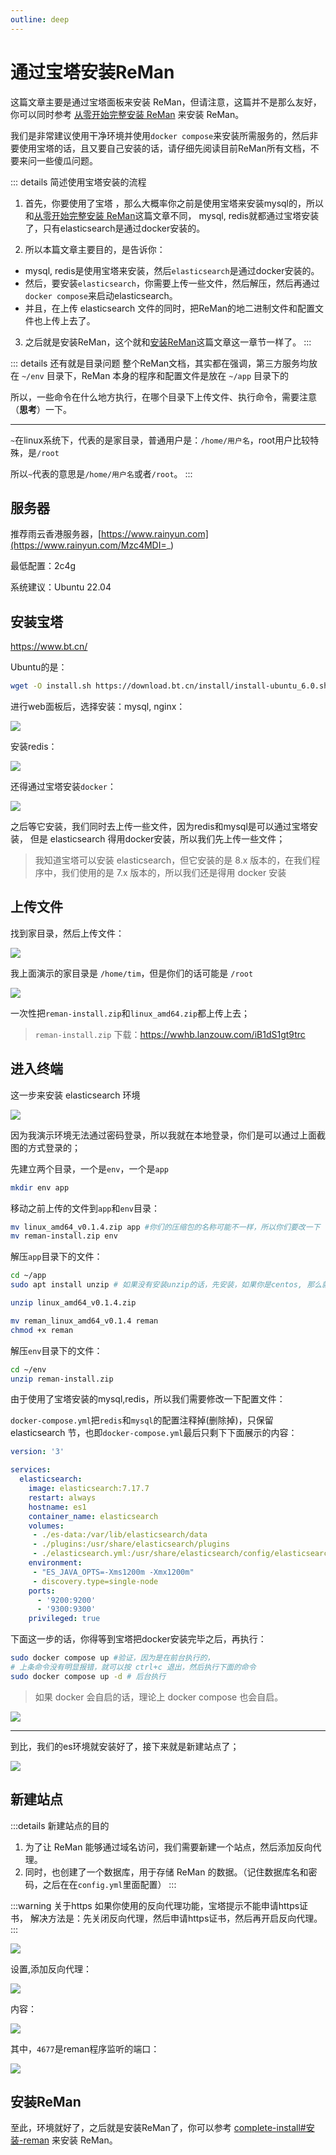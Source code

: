 ```yaml
---
outline: deep
---
```


# 通过宝塔安装ReMan

这篇文章主要是通过宝塔面板来安装 ReMan，但请注意，这篇并不是那么友好，你可以同时参考 [从零开始完整安装 ReMan](/reman/complete-install) 来安装 ReMan。

我们是非常建议使用干净环境并使用`docker compose`来安装所需服务的，然后非要使用宝塔的话，且又要自己安装的话，请仔细先阅读目前ReMan所有文档，不要来问一些傻瓜问题。

::: details 简述使用宝塔安装的流程

1. 首先，你要使用了宝塔 ，那么大概率你之前是使用宝塔来安装mysql的，所以和[从零开始完整安装 ReMan](/reman/complete-install)这篇文章不同，
mysql, redis就都通过宝塔安装了，只有elasticsearch是通过docker安装的。

2. 所以本篇文章主要目的，是告诉你：

- mysql, redis是使用宝塔来安装，然后`elasticsearch`是通过docker安装的。
- 然后，要安装`elasticsearch`，你需要上传一些文件，然后解压，然后再通过`docker compose`来启动elasticsearch。
- 并且，在上传 elasticsearch 文件的同时，把ReMan的地二进制文件和配置文件也上传上去了。

3. 之后就是安装ReMan，这个就和[安装ReMan](/reman/complete-install#安装-reman)这篇文章这一章节一样了。
:::

::: details 还有就是目录问题
整个ReMan文档，其实都在强调，第三方服务均放在 `~/env` 目录下，ReMan 本身的程序和配置文件是放在 `~/app` 目录下的

所以，一些命令在什么地方执行，在哪个目录下上传文件、执行命令，需要注意（**思考**）一下。

---

`~`在linux系统下，代表的是家目录，普通用户是：`/home/用户名`，root用户比较特殊，是`/root`

所以`~`代表的意思是`/home/用户名`或者`/root`。
:::

## 服务器

推荐雨云香港服务器，[https://www.rainyun.com](https://www.rainyun.com/Mzc4MDI=_)

最低配置：2c4g

系统建议：Ubuntu 22.04

## 安装宝塔

<https://www.bt.cn/>

Ubuntu的是：

```sh
wget -O install.sh https://download.bt.cn/install/install-ubuntu_6.0.sh && sudo bash install.sh ed8484bec
```

进行web面板后，选择安装：mysql, nginx：

![](/images/bt/image.png)

安装redis：

![](/images/bt/image-11.png)

还得通过宝塔安装`docker`：

![](/images/bt/image-4.png)

之后等它安装，我们同时去上传一些文件，因为redis和mysql是可以通过宝塔安装，
但是 elasticsearch 得用docker安装，所以我们先上传一些文件；

> 我知道宝塔可以安装 elasticsearch，但它安装的是 8.x 版本的，在我们程序中，我们使用的是 7.x 版本的，所以我们还是得用 docker 安装

## 上传文件

找到家目录，然后上传文件：

![](/images/bt/image-1.png)

我上面演示的家目录是 `/home/tim`，但是你们的话可能是 `/root`

![](/images/bt/image-2.png)

一次性把`reman-install.zip`和`linux_amd64.zip`都上传上去；

> `reman-install.zip` 下载：<https://wwhb.lanzouw.com/iB1dS1gt9trc>

## 进入终端

这一步来安装 elasticsearch 环境

![](/images/bt/image-3.png)

因为我演示环境无法通过密码登录，所以我就在本地登录，你们是可以通过上面截图的方式登录的；

先建立两个目录，一个是`env`，一个是`app`

```sh
mkdir env app
```

移动之前上传的文件到`app`和`env`目录：

```sh
mv linux_amd64_v0.1.4.zip app #你们的压缩包的名称可能不一样，所以你们要改一下
mv reman-install.zip env
```

解压`app`目录下的文件：

```sh
cd ~/app
sudo apt install unzip # 如果没有安装unzip的话，先安装，如果你是centos, 那么就是 `sudo yum install unzip``

unzip linux_amd64_v0.1.4.zip

mv reman_linux_amd64_v0.1.4 reman
chmod +x reman
```

解压`env`目录下的文件：

```sh
cd ~/env
unzip reman-install.zip
```

由于使用了宝塔安装的mysql,redis，所以我们需要修改一下配置文件：

`docker-compose.yml`把`redis`和`mysql`的配置注释掉(删除掉)，只保留 elasticsearch 节，也即`docker-compose.yml`最后只剩下下面展示的内容：

```yml {4}
version: '3'

services:
  elasticsearch:
    image: elasticsearch:7.17.7
    restart: always
    hostname: es1
    container_name: elasticsearch
    volumes:
     - ./es-data:/var/lib/elasticsearch/data
     - ./plugins:/usr/share/elasticsearch/plugins
     - ./elasticsearch.yml:/usr/share/elasticsearch/config/elasticsearch.yml
    environment:
     - "ES_JAVA_OPTS=-Xms1200m -Xmx1200m"
     - discovery.type=single-node
    ports:
      - '9200:9200'
      - '9300:9300'
    privileged: true
```

下面这一步的话，你得等到宝塔把docker安装完毕之后，再执行：

```sh
sudo docker compose up #验证，因为是在前台执行的，
# 上条命令没有明显报错，就可以按 ctrl+c 退出，然后执行下面的命令
sudo docker compose up -d # 后台执行
```

> 如果 docker 会自启的话，理论上 docker compose 也会自启。

![](/images/bt/image-5.png)

---

到比，我们的es环境就安装好了，接下来就是新建站点了；

![](/images/bt/image-6.png)

## 新建站点

:::details 新建站点的目的

1. 为了让 ReMan 能够通过域名访问，我们需要新建一个站点，然后添加反向代理。
2. 同时，也创建了一个数据库，用于存储 ReMan 的数据。（记住数据库名和密码，之后在在`config.yml`里面配置）
:::

:::warning 关于https
如果你使用的反向代理功能，宝塔提示不能申请https证书，
解决方法是：先关闭反向代理，然后申请https证书，然后再开启反向代理。
:::

![](/images/bt/image-7.png)

设置,添加反向代理：

![](/images/bt/image-8.png)

内容：

![](/images/bt/image-9.png)

其中，`4677`是reman程序监听的端口：

![](/images/bt/image-10.png)

## 安装ReMan

至此，环境就好了，之后就是安装ReMan了，你可以参考 [complete-install#安装-reman](/reman/complete-install#安装-reman) 来安装 ReMan。
